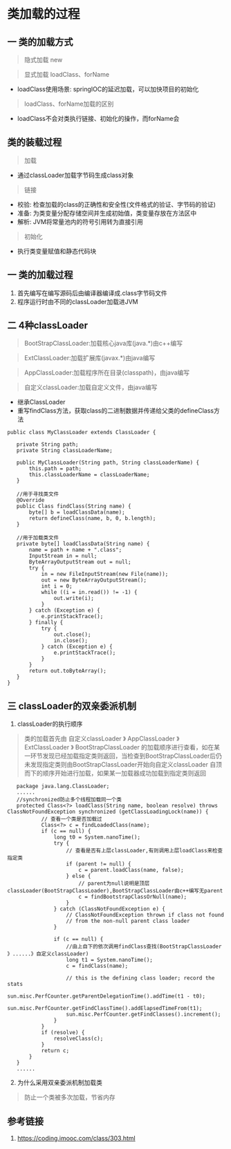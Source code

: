# 类加载的过程
## 一 类的加载方式
> 隐式加载 new

> 显式加载 loadClass、forName
* loadClass使用场景: springIOC的延迟加载，可以加快项目的初始化
>loadClass、forName加载的区别
* loadClass不会对类执行链接、初始化的操作，而forName会

## 类的装载过程
> 加载
* 通过classLoader加载字节码生成class对象

> 链接
* 校验: 检查加载的class的正确性和安全性(文件格式的验证、字节码的验证)
* 准备: 为类变量分配存储空间并生成初始值，类变量存放在方法区中
* 解析: JVM将常量池内的符号引用转为直接引用

> 初始化 
* 执行类变量赋值和静态代码块
## 一 类的加载过程
1. 首先编写在编写源码后由编译器编译成.class字节码文件
2. 程序运行时由不同的classLoader加载进JVM
## 二 4种classLoader
> BootStrapClassLoader:加载核心java库(java.*)由c++编写

> ExtClassLoader:加载扩展库(javax.*)由java编写

> AppClassLoader:加载程序所在目录(classpath)，由java编写

> 自定义classLoader:加载自定义文件，由java编写
* 继承ClassLoader
* 重写findClass方法，获取class的二进制数据并传递给父类的defineClass方法

 ```
 public class MyClassLoader extends ClassLoader {

    private String path;
    private String classLoaderName;

    public MyClassLoader(String path, String classLoaderName) {
        this.path = path;
        this.classLoaderName = classLoaderName;
    }

    //用于寻找类文件
    @Override
    public Class findClass(String name) {
        byte[] b = loadClassData(name);
        return defineClass(name, b, 0, b.length);
    }

    //用于加载类文件
    private byte[] loadClassData(String name) {
        name = path + name + ".class";
        InputStream in = null;
        ByteArrayOutputStream out = null;
        try {
            in = new FileInputStream(new File(name));
            out = new ByteArrayOutputStream();
            int i = 0;
            while ((i = in.read()) != -1) {
                out.write(i);
            }
        } catch (Exception e) {
            e.printStackTrace();
        } finally {
            try {
                out.close();
                in.close();
            } catch (Exception e) {
                e.printStackTrace();
            }
        }
        return out.toByteArray();
    }
 }
```
## 三 classLoader的双亲委派机制
 1. classLoader的执行顺序
> 类的加载首先由 自定义classLoader 》 AppClassLoader 》 ExtClassLoader 》 BootStrapClassLoader
的加载顺序进行查看，如在某一环节发现已经加载指定类则返回，当检查到BootStrapClassLoader后仍未发现指定类则由BootStrapClassLoader开始向自定义classLoader
自顶而下的顺序开始进行加载，如果某一加载器成功加载到指定类则返回

 ```
    package java.lang.ClassLoader;
    ......
    //synchronized防止多个线程加载同一个类
    protected Class<?> loadClass(String name, boolean resolve) throws ClassNotFoundException synchronized (getClassLoadingLock(name)) {
            // 查看一个类是否加载过
            Class<?> c = findLoadedClass(name);
            if (c == null) {
                long t0 = System.nanoTime();
                try {
                    // 查看是否有上层classLoader,有则调用上层loadClass来检查指定类
                    if (parent != null) {
                        c = parent.loadClass(name, false);
                    } else {
                        // parent为null说明是顶层classLoader(BootStrapClassLoader),BootStrapClassLoader由c++编写无parent
                        c = findBootstrapClassOrNull(name);
                    }
                } catch (ClassNotFoundException e) {
                    // ClassNotFoundException thrown if class not found
                    // from the non-null parent class loader
                }

                if (c == null) {
                    //由上自下的依次调用findClass查找(BootStrapClassLoader 》......》自定义classLoader)
                    long t1 = System.nanoTime();
                    c = findClass(name);

                    // this is the defining class loader; record the stats
                    sun.misc.PerfCounter.getParentDelegationTime().addTime(t1 - t0);
                    sun.misc.PerfCounter.getFindClassTime().addElapsedTimeFrom(t1);
                    sun.misc.PerfCounter.getFindClasses().increment();
                }
            }
            if (resolve) {
                resolveClass(c);
            }
            return c;
        }
    }
    ......
```
2. 为什么采用双亲委派机制加载类
> 防止一个类被多次加载，节省内存

## 参考链接
1. https://coding.imooc.com/class/303.html
